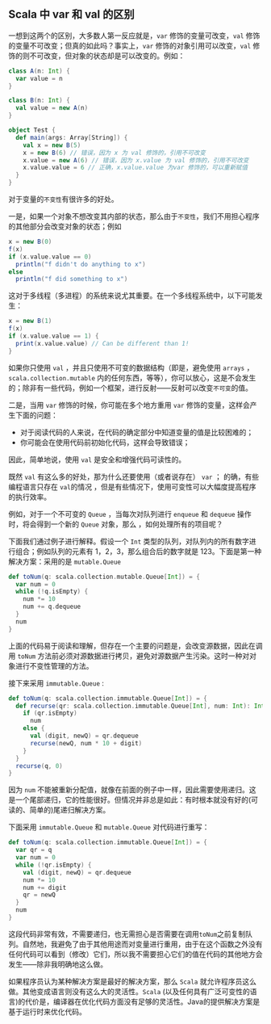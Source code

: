 ## Scala 中 var 和 val 的区别

一想到这两个的区别，大多数人第一反应就是，`var` 修饰的变量可改变，`val` 修饰的变量不可改变；但真的如此吗？事实上，`var` 修饰的对象引用可以改变，`val` 修饰的则不可改变，但对象的状态却是可以改变的。例如：

```scala
class A(n: Int) {
  var value = n
}

class B(n: Int) {
  val value = new A(n)
}

object Test {
  def main(args: Array[String]) {
    val x = new B(5)
    x = new B(6) // 错误，因为 x 为 val 修饰的，引用不可改变
    x.value = new A(6) // 错误，因为 x.value 为 val 修饰的，引用不可改变
    x.value.value = 6 // 正确，x.value.value 为var 修饰的，可以重新赋值
  }
}
```

对于变量的`不变性`有很许多的好处。

一是，如果一个对象不想改变其内部的状态，那么由于`不变性`，我们不用担心程序的其他部分会改变对象的状态；例如

```scala
x = new B(0)
f(x)
if (x.value.value == 0)
  println("f didn't do anything to x")
else
  println("f did something to x")
```

这对于多线程（多进程）的系统来说尤其重要。在一个多线程系统中，以下可能发生：

```scala
x = new B(1)
f(x)
if (x.value.value == 1) {
  print(x.value.value) // Can be different than 1!
}
```

如果你只使用 `val` ，并且只使用不可变的数据结构（即是，避免使用 `arrays` ，`scala.collection.mutable` 内的任何东西，等等），你可以放心，这是不会发生的；除非有一些代码，例如一个框架，进行反射——反射可以改变`不可变`的值。

二是，当用 `var` 修饰的时候，你可能在多个地方重用 `var` 修饰的变量，这样会产生下面的问题：

- 对于阅读代码的人来说，在代码的确定部分中知道变量的值是比较困难的；
- 你可能会在使用代码前初始化代码，这样会导致错误；

因此，简单地说，使用 `val` 是安全和增强代码可读性的。



既然 `val` 有这么多的好处，那为什么还要使用（或者说存在） `var` ； 的确，有些编程语言只存在 `val`的情况 ，但是有些情况下，使用可变性可以大幅度提高程序的执行效率。

例如，对于一个不可变的 `Queue` ，当每次对队列进行 `enqueue` 和 `dequeue` 操作时，将会得到一个新的 `Queue` 对象，那么 ，如何处理所有的项目呢？

下面我们通过例子进行解释。假设一个 `Int` 类型的队列，对队列内的所有数字进行组合；例如队列的元素有 1，2，3，那么组合后的数字就是 123。下面是第一种解决方案：采用的是 `mutable.Queue`

```scala
def toNum(q: scala.collection.mutable.Queue[Int]) = {
  var num = 0
  while (!q.isEmpty) {
    num *= 10
    num += q.dequeue
  }
  num
}
```

上面的代码易于阅读和理解，但存在一个主要的问题是，会改变源数据，因此在调用 `toNum` 方法前必须对源数据进行拷贝，避免对源数据产生污染。这时一种对对象进行不变性管理的方法。

接下来采用 `immutable.Queue` :

```scala
def toNum(q: scala.collection.immutable.Queue[Int]) = {
  def recurse(qr: scala.collection.immutable.Queue[Int], num: Int): Int = {
    if (qr.isEmpty)
      num
    else {
      val (digit, newQ) = qr.dequeue
      recurse(newQ, num * 10 + digit)
    }
  }
  recurse(q, 0)
}
```

因为 `num` 不能被重新分配值，就像在前面的例子中一样，因此需要使用递归。这是一个尾部递归，它的性能很好。但情况并非总是如此：有时根本就没有好的(可读的、简单的)尾递归解决方案。

下面采用 `immutable.Queue` 和 `mutable.Queue` 对代码进行重写：

```scala
def toNum(q: scala.collection.immutable.Queue[Int]) = {
  var qr = q
  var num = 0
  while (!qr.isEmpty) {
    val (digit, newQ) = qr.dequeue
    num *= 10
    num += digit
    qr = newQ
  }
  num
}
```

这段代码非常有效，不需要递归，也无需担心是否需要在调用`toNum`之前复制队列。自然地，我避免了由于其他用途而对变量进行重用，由于在这个函数之外没有任何代码可以看到（修改）它们，所以我不需要担心它们的值在代码的其他地方会发生——除非我明确地这么做。

如果程序员认为某种解决方案是最好的解决方案，那么 `Scala` 就允许程序员这么做。其他变成语言则没有这么大的灵活性。`Scala` (以及任何具有广泛可变性的语言)的代价是，编译器在优化代码方面没有足够的灵活性。Java的提供解决方案是基于运行时来优化代码。